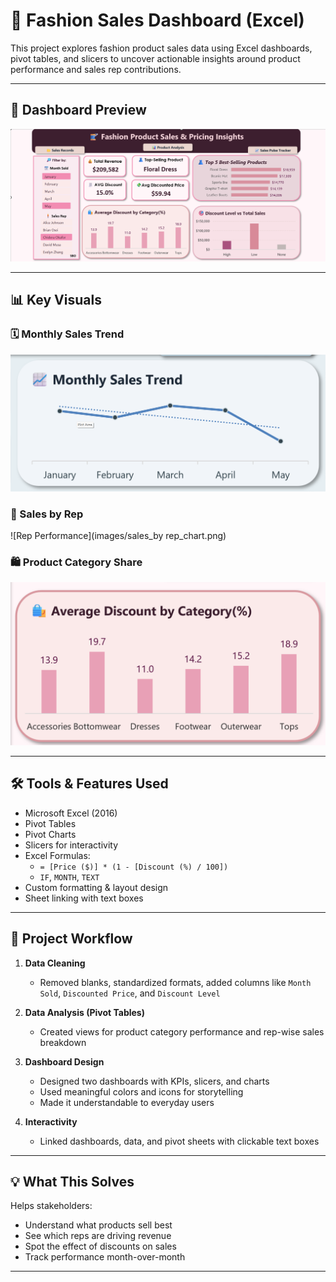 # 👗 Fashion Sales Dashboard (Excel)

This project explores fashion product sales data using Excel dashboards, pivot tables, and slicers to uncover actionable insights around product performance and sales rep contributions.

---

## 📸 Dashboard Preview

![Main Dashboard](images/product_sales_dashboard.png)

---

## 📊 Key Visuals

### 🗓️ Monthly Sales Trend  
![Monthly Sales](images/monthly_sales_chart.png)

### 🧍 Sales by Rep  
![Rep Performance](images/sales_by rep_chart.png)

### 🛍️ Product Category Share  
![Category Breakdown](images/category_chart.png)

---

## 🛠️ Tools & Features Used

- Microsoft Excel (2016)
- Pivot Tables
- Pivot Charts
- Slicers for interactivity
- Excel Formulas:
  - `= [Price ($)] * (1 - [Discount (%) / 100])`
  - `IF`, `MONTH`, `TEXT`
- Custom formatting & layout design
- Sheet linking with text boxes

---

## 🔁 Project Workflow

1. **Data Cleaning**  
   - Removed blanks, standardized formats, added columns like `Month Sold`, `Discounted Price`, and `Discount Level`

2. **Data Analysis (Pivot Tables)**  
   - Created views for product category performance and rep-wise sales breakdown

3. **Dashboard Design**  
   - Designed two dashboards with KPIs, slicers, and charts
   - Used meaningful colors and icons for storytelling
   - Made it understandable to everyday users

4. **Interactivity**  
   - Linked dashboards, data, and pivot sheets with clickable text boxes

---

## 💡 What This Solves

Helps stakeholders:
- Understand what products sell best
- See which reps are driving revenue
- Spot the effect of discounts on sales
- Track performance month-over-month

---

